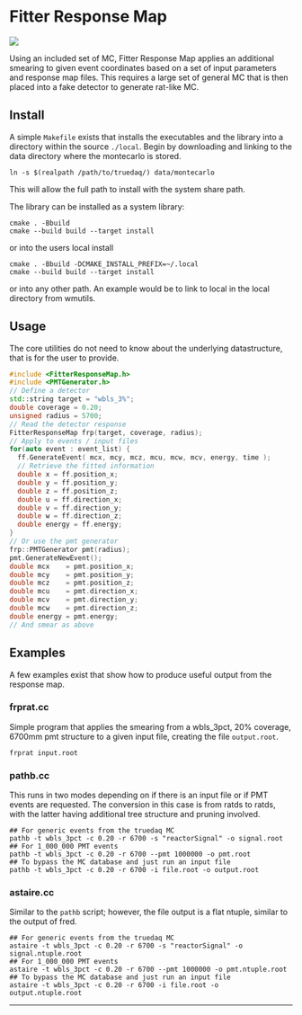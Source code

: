 Fitter Response Map
===================

[![][travis-img]][travis-url]

Using an included set of MC, Fitter Response Map applies an additional
smearing to given event coordinates based on a set of input parameters
and response map files. This requires a large set of general MC that is
then placed into a fake detector to generate rat-like MC.

## Install
A simple `Makefile` exists that installs the executables and the library
into a directory within the source `./local`. Begin by downloading and
linking to the data directory where the montecarlo is stored.
```shell
ln -s $(realpath /path/to/truedaq/) data/montecarlo
```
This will allow the full path to install with the system share path.

The library can be installed as a system library:
```shell
cmake . -Bbuild
cmake --build build --target install
```
or into the users local install
```shell
cmake . -Bbuild -DCMAKE_INSTALL_PREFIX=~/.local
cmake --build build --target install
```
or into any other path. An example would be to link to local in the
local directory from wmutils.

## Usage
The core utilities do not need to know about the underlying datastructure,
that is for the user to provide.
```c++
#include <FitterResponseMap.h>
#include <PMTGenerator.h>
// Define a detector
std::string target = "wbls_3%";
double coverage = 0.20;
unsigned radius = 5700;
// Read the detector response
FitterResponseMap frp(target, coverage, radius);
// Apply to events / input files
for(auto event : event_list) {
  ff.GenerateEvent( mcx, mcy, mcz, mcu, mcw, mcv, energy, time );
  // Retrieve the fitted information
  double x = ff.position_x;
  double y = ff.position_y;
  double z = ff.position_z;
  double u = ff.direction_x;
  double v = ff.direction_y;
  double w = ff.direction_z;
  double energy = ff.energy;
}
// Or use the pmt generator
frp::PMTGenerator pmt(radius);
pmt.GenerateNewEvent();
double mcx    = pmt.position_x;
double mcy    = pmt.position_y;
double mcz    = pmt.position_z;
double mcu    = pmt.direction_x;
double mcv    = pmt.direction_y;
double mcw    = pmt.direction_z;
double energy = pmt.energy;
// And smear as above
```

## Examples
A few examples exist that show how to produce useful output from the response map.
### frprat.cc
Simple program that applies the smearing from a wbls_3pct, 20% coverage, 6700mm pmt
structure to a given input file, creating the file `output.root`.
```shell
frprat input.root
```
### pathb.cc
This runs in two modes depending on if there is an input file or if PMT events are
requested. The conversion in this case is from ratds to ratds, with the latter
having additional tree structure and pruning involved.
```shell
## For generic events from the truedaq MC
pathb -t wbls_3pct -c 0.20 -r 6700 -s "reactorSignal" -o signal.root
## For 1_000_000 PMT events
pathb -t wbls_3pct -c 0.20 -r 6700 --pmt 1000000 -o pmt.root
## To bypass the MC database and just run an input file
pathb -t wbls_3pct -c 0.20 -r 6700 -i file.root -o output.root
```
### astaire.cc
Similar to the `pathb` script; however, the file output is a flat ntuple, similar
to the output of fred.
```shell
## For generic events from the truedaq MC
astaire -t wbls_3pct -c 0.20 -r 6700 -s "reactorSignal" -o signal.ntuple.root
## For 1_000_000 PMT events
astaire -t wbls_3pct -c 0.20 -r 6700 --pmt 1000000 -o pmt.ntuple.root
## To bypass the MC database and just run an input file
astaire -t wbls_3pct -c 0.20 -r 6700 -i file.root -o output.ntuple.root
```

---

[travis-img]: https://travis-ci.org/OGgroup/FitterResponseMap.svg?branch-master
[travis-url]: https://travis-ci.org/OGgroup/FitterResponseMap
